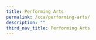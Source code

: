 ```yaml
---
title: Performing Arts
permalink: /cca/performing-arts/
description: ""
third_nav_title: Performing Arts
---
```

